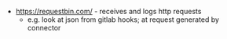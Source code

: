 * https://requestbin.com/ - receives and logs http requests
    * e.g. look at json from gitlab hooks; at request generated by connector
